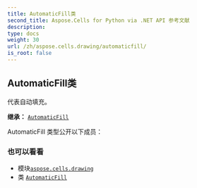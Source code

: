 ```yaml
---
title: AutomaticFill类
second_title: Aspose.Cells for Python via .NET API 参考文献
description:
type: docs
weight: 30
url: /zh/aspose.cells.drawing/automaticfill/
is_root: false
---
```

## AutomaticFill类
代表自动填充。



**继承：** [`AutomaticFill`](/cells/python-net/zh/aspose.cells.drawing/automaticfill)



AutomaticFill 类型公开以下成员：


### 也可以看看
* 模块[`aspose.cells.drawing`](..)
* 类 [`AutomaticFill`](/cells/python-net/zh/aspose.cells.drawing/automaticfill)
